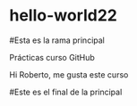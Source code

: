 # hello-world22
#Esta es la rama principal

Prácticas curso GitHub

Hi Roberto, me gusta este curso

#Este es el final de la principal
